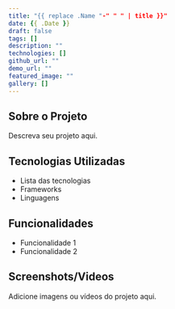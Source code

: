 ```yaml
---
title: "{{ replace .Name "-" " " | title }}"
date: {{ .Date }}
draft: false
tags: []
description: ""
technologies: []
github_url: ""
demo_url: ""
featured_image: ""
gallery: []
---
```


## Sobre o Projeto

Descreva seu projeto aqui.

## Tecnologias Utilizadas

- Lista das tecnologias
- Frameworks
- Linguagens

## Funcionalidades

- Funcionalidade 1
- Funcionalidade 2

## Screenshots/Videos

Adicione imagens ou vídeos do projeto aqui.
